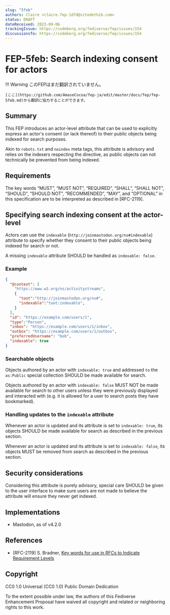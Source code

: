```yaml
---
slug: "5feb"
authors: Claire <claire.fep-1d7d@sitedethib.com>
status: DRAFT
dateReceived: 2023-09-06
trackingIssue: https://codeberg.org/fediverse/fep/issues/154
discussionsTo: https://codeberg.org/fediverse/fep/issues/154
---
```


# FEP-5feb: Search indexing consent for actors
!!! Warning
    このFEPはまだ翻訳されていません。

    [ここ](https://github.com/AmaseCocoa/fep-ja/edit/master/docs/fep/fep-5feb.md)から翻訳に協力することができます。
## Summary

This FEP introduces an actor-level attribute that can be used to explicitly express an actor's consent (or lack thereof) to their public objects being indexed for search purposes.

Akin to `robots.txt` and `noindex` meta tags, this attribute is advisory and relies on the indexers respecting the directive, as public objects can not technically be prevented from being indexed.

## Requirements

The key words “MUST”, “MUST NOT”, “REQUIRED”, “SHALL”, “SHALL NOT”, “SHOULD”, “SHOULD NOT”, “RECOMMENDED”, “MAY”, and “OPTIONAL” in this specification are to be interpreted as described in [RFC-2119].

## Specifying search indexing consent at the actor-level

Actors can use the `indexable` (`http://joinmastodon.org/ns#indexable`) attribute to specify whether they consent to their public objects being indexed for search or not.

A missing `indexable` attribute SHOULD be handled as `indexable: false`.

### Example

```json
{
  "@context": [
    "https://www.w3.org/ns/activitystreams",
    {
      "toot":"http://joinmastodon.org/ns#",
      "indexable":"toot:indexable",
    }
  ],
  "id": "https://example.com/users/1",
  "type":"Person",
  "inbox": "https://example.com/users/1/inbox",
  "outbox": "https://example.com/users/1/outbox",
  "preferredUsername": "bob",
  "indexable": true
}
```

### Searchable objects

Objects authored by an actor with `indexable: true` and addressed `to` the `as:Public` special collection SHOULD be made available for search.

Objects authored by an actor with `indexable: false` MUST NOT be made available for search to other users unless they were previously displayed and interacted with (e.g. it is allowed for a user to search posts they have bookmarked).

### Handling updates to the `indexable` attribute

Whenever an actor is updated and its attribute is set to `indexable: true`, its objects SHOULD be made available for search as described in the previous section.

Whenever an actor is updated and its attribute is set to `indexable: false`, its objects MUST be removed from search as described in the previous section.

## Security considerations

Considering this attribute is purely advisory, special care SHOULD be given to the user interface to make sure users are not made to believe the attribute will ensure they never get indexed.

## Implementations

- Mastodon, as of v4.2.0

## References

- [RFC-2119] S. Bradner, [Key words for use in RFCs to Indicate Requirement Levels](https://tools.ietf.org/html/rfc2119.html)

## Copyright

CC0 1.0 Universal (CC0 1.0) Public Domain Dedication 

To the extent possible under law, the authors of this Fediverse Enhancement Proposal have waived all copyright and related or neighboring rights to this work.
